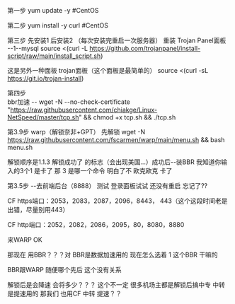 
第一步
yum update -y  #CentOS

第二步
yum install -y curl  #CentOS

第三步   先安装1    后安装2 （每次安装完重启一次服务器）  重装 
Trojan Panel面板 --1--mysql
source <(curl -L https://github.com/trojanpanel/install-script/raw/main/install_script.sh)

这是另外一种面板
trojan面板（这个面板是最简单的）
source <(curl -sL https://git.io/trojan-install)

第四步     
bbr加速  --
wget -N --no-check-certificate "https://raw.githubusercontent.com/chiakge/Linux-NetSpeed/master/tcp.sh" && chmod +x tcp.sh && ./tcp.sh 

第3.9步
warp（解锁奈非+GPT）   先解锁
wget -N https://raw.githubusercontent.com/fscarmen/warp/main/menu.sh && bash menu.sh



解锁顺序是1.1.3       解锁成功了 的标志（会出现美国...）成功后--装BBR
我知道你输入的3个1   是卡了  那 3 是哪一个命令   明白了不 欧克欧克  卡了




第3.5步 --去前端后台（8888） 测试
登录面板试试   还没有重启  忘记了??
 

CF https端口：2053，2083，2087，2096，8443，     443（这个这段时间老是出错，尽量别用443）

CF http端口：2052，2082，2086，2095，80，8080，8880

来WARP OK 

那现在 用BBR？？？对    BBR是数据加速用的
现在怎么选着   1    这个BBR 干嘛的

BBR跟WARP  随便哪个先后   这个没有关系

  解锁后是会降速 会将多少？？？  这个不一定   很多机场主都是解锁后搞中专   中转是提速用的
那我们 也用CF 中转 提速？？ 
